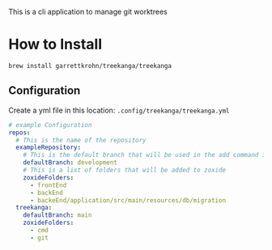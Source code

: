 This is a cli application to manage git worktrees

# How to Install

`brew install garrettkrohn/treekanga/treekanga`

## Configuration

Create a yml file in this location:
`.config/treekanga/treekanga.yml`

```yaml
# example Configuration
repos:
  # This is the name of the repository
  exampleRepository:
    # This is the default branch that will be used in the add command if a baseBranch is not defined
    defaultBranch: development
    # This is a list of folders that will be added to zoxide
    zoxideFolders:
      - frontEnd
      - backEnd
      - backeEnd/application/src/main/resources/db/migration
  treekanga:
    defaultBranch: main
    zoxideFolders:
      - cmd
      - git
```
